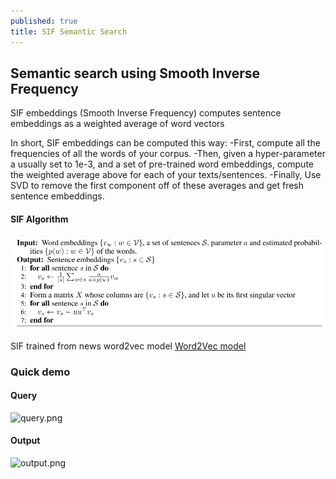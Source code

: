 ```yaml
---
published: true
title: SIF Semantic Search
---
```

## Semantic search using Smooth Inverse Frequency

SIF embeddings (Smooth Inverse Frequency) computes sentence embeddings as a weighted average of word vectors

In short, SIF embeddings can be computed this way:
-First, compute all the frequencies of all the words of your corpus.
-Then, given a hyper-parameter a usually set to 1e-3, and a set of pre-trained word embeddings, compute the weighted average above for each of your texts/sentences.
-Finally, Use SVD to remove the first component off of these averages and get fresh sentence embeddings.

#### SIF Algorithm
![sif-algorithm.png](_posts/sif-algorithm.png)

SIF trained from news word2vec model [Word2Vec model](https://avi197.github.io/Word2vec/)

### Quick demo

#### Query
![query.png](https://imgur.com/mNgiMZS)
#### Output
![output.png](https://imgur.com/eMhvA0E)
